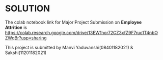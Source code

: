 # SOLUTION
The colab notebook link for Major Project Submission on **Employee Attrition** is 
https://colab.research.google.com/drive/13EW1hor72CZ3xfZ9F7ruc1T4nbOZWqBr?usp=sharing

This project is submitted by Manvi Yaduvanshi(08401182021) & Sakshi(11201182021)
